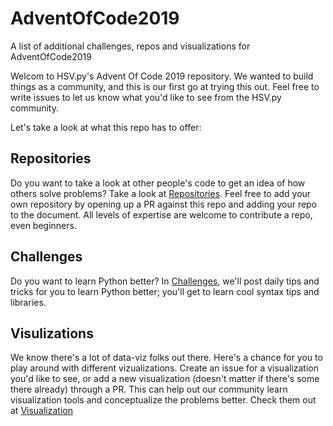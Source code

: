 # AdventOfCode2019
A list of additional challenges, repos and visualizations for AdventOfCode2019


Welcom to HSV.py's Advent Of Code 2019 repository.  We wanted to build things as a community, and this is our first go
at trying this out.  Feel free to write issues to let us know what you'd like to see from the HSV.py community.

Let's take a look at what this repo has to offer:

## Repositories

Do you want to take a look at other people's code to get an idea of how others solve problems?
Take a look at [Repositories](repositories.md).  Feel free to add your own repository by opening up a PR against
this repo and adding your repo to the document.  All levels of expertise are welcome to contribute a repo, even beginners.

## Challenges

Do you want to learn Python better?  In [Challenges](challenges.md), we'll post daily tips and tricks for you to learn
Python better; you'll get to learn cool syntax tips and libraries.

## Visulizations

We know there's a lot of data-viz folks out there.  Here's a chance for you to play around with different vizualizations.  Create an issue for a visualization you'd like to see, or add a new visualization (doesn't matter if there's some there already) through a PR.  This can help out our community learn visualization tools and conceptualize the problems better.  Check them out at [Visualization](viz/viz.md) 
